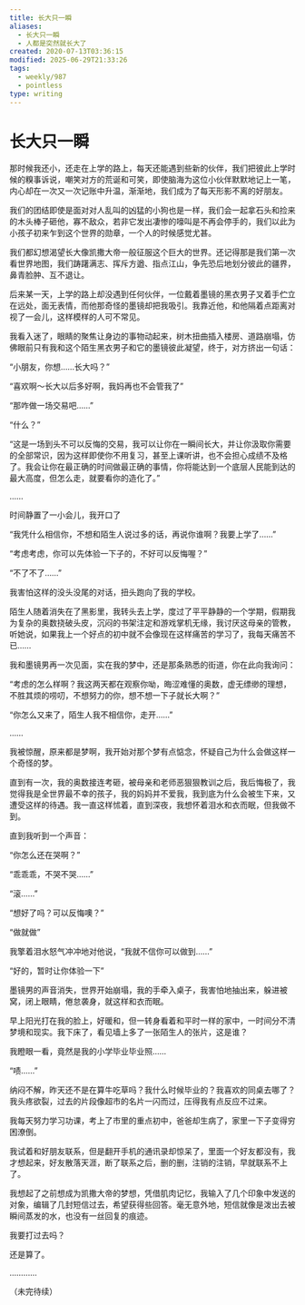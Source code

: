 ```yaml
---
title: 长大只一瞬
aliases:
  - 长大只一瞬
  - 人都是突然就长大了
created: 2020-07-13T03:36:15
modified: 2025-06-29T21:33:26
tags:
  - weekly/987
  - pointless
type: writing
---
```


# 长大只一瞬

那时候我还小，还走在上学的路上，每天还能遇到些新的伙伴，我们把彼此上学时候的糗事诉说，嘲笑对方的荒诞和可笑，即使脑海为这位小伙伴默默地记上一笔，内心却在一次又一次记账中升温，渐渐地，我们成为了每天形影不离的好朋友。

我们的团结即使是面对对人乱叫的凶猛的小狗也是一样，我们会一起拿石头和捡来的木头棒子砸他，寡不敌众，若非它发出凄惨的嚎叫是不再会停手的，我们以此为小孩子初来乍到这个世界的勋章，一个人的时候感觉尤甚。

我们都幻想渴望长大像凯撒大帝一般征服这个巨大的世界。还记得那是我们第一次看世界地图，我们踌躇满志、挥斥方遒、指点江山，争先恐后地划分彼此的疆界，鼻青脸肿、互不退让。

后来某一天，上学的路上却没遇到任何伙伴，一位戴着墨镜的黑衣男子叉着手伫立在远处，面无表情，而他那奇怪的墨镜却把我吸引。我靠近他，和他隔着点距离对视了一会儿，这样模样的人可不常见。

我看入迷了，眼睛的聚焦让身边的事物动起来，树木扭曲插入楼房、道路崩塌，仿佛眼前只有我和这个陌生黑衣男子和它的墨镜彼此凝望，终于，对方挤出一句话：

“小朋友，你想……长大吗？”

“喜欢啊～长大以后多好啊，我妈再也不会管我了”

“那咋做一场交易吧……”

“什么？”

“这是一场到头不可以反悔的交易，我可以让你在一瞬间长大，并让你汲取你需要的全部常识，因为这样即使你不用复习，甚至上课听讲，也不会担心成绩不及格了。我会让你在最正确的时间做最正确的事情，你将能达到一个底层人民能到达的最大高度，但怎么走，就要看你的造化了。”

……

时间静置了一小会儿，我开口了

“我凭什么相信你，不想和陌生人说过多的话，再说你谁啊？我要上学了……”

“考虑考虑，你可以先体验一下子的，不好可以反悔喔？”

“不了不了……”

我害怕这样的没头没尾的对话，扭头跑向了我的学校。

陌生人随着消失在了黑影里，我转头去上学，度过了平平静静的一个学期，假期我为复杂的奥数挠破头皮，沉闷的书架注定和游戏掌机无缘，我讨厌这母亲的管教，听她说，如果我上一个好点的初中就不会像现在这样痛苦的学习了，我每天痛苦不已……

我和墨镜男再一次见面，实在我的梦中，还是那条熟悉的街道，你在此向我询问：

“考虑的怎么样啊？我这两天都在观察你呦，晦涩难懂的奥数，虚无缥缈的理想，不胜其烦的唠叨，不想努力的你，想不想一下子就长大啊？”

“你怎么又来了，陌生人我不相信你，走开……”

……

我被惊醒，原来都是梦啊，我开始对那个梦有点惦念，怀疑自己为什么会做这样一个奇怪的梦。

直到有一次，我的奥数接连考砸，被母亲和老师恶狠狠教训之后，我后悔极了，我觉得我是全世界最不幸的孩子，我的妈妈并不爱我，我到底为什么会被生下来，又遭受这样的待遇。我一直这样怵着，直到深夜，我想怀着泪水和衣而眠，但我做不到。

直到我听到一个声音：

“你怎么还在哭啊？”

“乖乖乖，不哭不哭……”

“滚……”

“想好了吗？可以反悔噢？”

“做就做”

我擎着泪水怒气冲冲地对他说，“我就不信你可以做到……”

“好的，暂时让你体验一下”

墨镜男的声音消失，世界开始崩塌，我的手牵入桌子，我害怕地抽出来，躲进被窝，闭上眼睛，倦怠袭身，就这样和衣而眠。

早上阳光打在我的脸上，好暖和，但一转身看着和平时一样的家中，一时间分不清梦境和现实。我下床了，看见墙上多了一张陌生人的张片，这是谁？

我瞪眼一看，竟然是我的小学毕业毕业照……

“啧……”

纳闷不解，昨天还不是在算牛吃草吗？我什么时候毕业的？我喜欢的同桌去哪了？我头疼欲裂，过去的片段像超市的名片一闪而过，压得我有点反应不过来。

我每天努力学习功课，考上了市里的重点初中，爸爸却生病了，家里一下子变得穷困潦倒。

我试着和好朋友联系，但是翻开手机的通讯录却惊呆了，里面一个好友都没有，我才想起来，好友散落天涯，断了联系之后，删的删，注销的注销，早就联系不上了。

我想起了之前想成为凯撒大帝的梦想，凭借肌肉记忆，我输入了几个印象中发送的对象，编辑了几封短信过去，希望获得些回答。毫无意外地，短信就像是泼出去被瞬间蒸发的水，也没有一丝回复的痕迹。

我要打过去吗？

还是算了。

…………

（未完待续）
